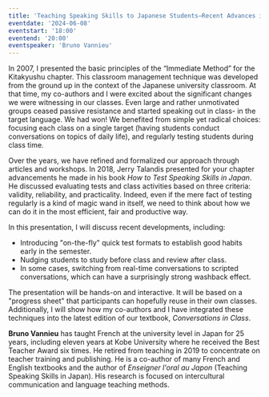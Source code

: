 ```yaml
---
title: 'Teaching Speaking Skills to Japanese Students—Recent Advances in the Immediate Method'
eventdate: '2024-06-08'
eventstart: '18:00'
eventend: '20:00'
eventspeaker: 'Bruno Vannieu'
---
```


In 2007, I presented the basic principles of the “Immediate Method” for the Kitakyushu chapter. This classroom management technique was developed from the ground up in the context of the Japanese university classroom. At that time, my co-authors and I were excited about the significant changes we were witnessing in our classes. Even large and rather unmotivated groups ceased passive resistance and started speaking out in class- in the target language. We had won! We benefited from simple yet radical choices: focusing each class on a single target (having students conduct conversations on topics of daily life), and regularly testing students during class time.

Over the years, we have refined and formalized our approach through articles and workshops. In 2018, Jerry Talandis presented for your chapter advancements he made in his book _How to Test Speaking Skills in Japan_. He discussed evaluating tests and class activities based on three criteria: validity, reliability, and practicality. Indeed, even if the mere fact of testing regularly is a kind of magic wand in itself, we need to think about how we can do it in the most efficient, fair and productive way.

In this presentation, I will discuss recent developments, including:
* Introducing "on-the-fly" quick test formats to establish good habits early in the semester.
* Nudging students to study before class and review after class.
* In some cases, switching from real-time conversations to scripted conversations, which can have a surprisingly strong washback effect.

The presentation will be hands-on and interactive. It will be based on a "progress sheet" that participants can hopefully reuse in their own classes. Additionally, I will show how my co-authors and I have integrated these techniques into the latest edition of our textbook, _Conversations in Class_.

**Bruno Vannieu** has taught French at the university level in Japan for 25 years, including eleven years at Kobe University where he received the Best Teacher Award six times. He retired from teaching in 2019 to concentrate on teacher training and publishing. He is a co-author of many French and English textbooks and the author of _Enseigner l'oral au Japon_ (Teaching Speaking Skills in Japan). His research is focused on intercultural communication and language teaching methods.
